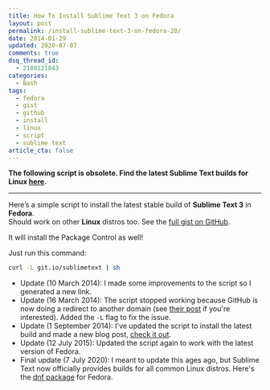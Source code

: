 ```yaml
---
title: How To Install Sublime Text 3 on Fedora
layout: post
permalink: /install-sublime-text-3-on-fedora-20/
date: 2014-01-29
updated: 2020-07-07
comments: true
dsq_thread_id:
  - 2188121843
categories:
  - Bash
tags:
  - fedora
  - gist
  - github
  - install
  - linux
  - script
  - sublime text
article_cta: false
---
```


**The following script is obsolete. Find the latest Sublime Text builds for Linux <a href="https://www.sublimetext.com/docs/3/linux_repositories.html" rel="external">here</a>.**

---

<p>
  Here&#8217;s a simple script to install the latest stable build of <strong>Sublime Text 3</strong> in <strong>Fedora</strong>.<br /> Should work on other <strong>Linux</strong> distros too. See the <a href="https://gist.github.com/simonewebdesign/8507139" title="Install Sublime Text 3 on Fedora 20" rel="external">full gist on GitHub</a>.
</p>

<p>It will install the Package Control as well!</p>

<p>
  Just run this command:
</p>

``` bash
curl -L git.io/sublimetext | sh
```

- Update (10 March 2014): I made some improvements to the script so I generated a new link.
- Update (16 March 2014): The script stopped working because GitHub is now doing a redirect to another domain (see <a href="https://developer.github.com/changes/2014-04-25-user-content-security/" rel="external">their post</a> if you're interested). Added the `-L` flag to fix the issue.
- Update (1 September 2014): I've updated the script to install the latest build and made a new blog post, <a href="/install-sublime-text-3-on-linux/" rel="external">check it out</a>.
- Update (12 July 2015): Updated the script again to work with the latest version of Fedora.
- Final update (7 July 2020): I meant to update this ages ago, but Sublime Text now officially provides builds for all common Linux distros. Here's the <a href="https://www.sublimetext.com/docs/3/linux_repositories.html#dnf" rel="external">dnf package</a> for Fedora.